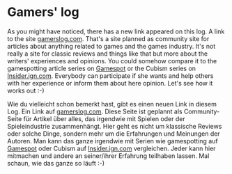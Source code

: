 # Gamers' log

As you might have noticed, there has a new link appeared on this log. A link to the site <a href="http://www.gamerslog.com">gamerslog.com</a>. That's a site planned as community site for articles about anything related to games and the games industry. It's not really a site for classic reviews and things like that but more about the writers' experiences and opinions. You could somehow compare it to the gamespotting article series on <a href="http://www.gamespot.com">Gamespot</a> or the Cubism series on <a href="http://insider.ign.com">Insider.ign.com</a>. Everybody can participate if she wants and help others with her experience or inform them about here opinion. Let's see how it works out :-)

Wie du vielleicht schon bemerkt hast, gibt es einen neuen Link in diesem Log. Ein Link auf <a href="http://www.gamerslog.com">gamerslog.com</a>. Diese Seite ist geplannt als Community-Seite für Artikel über alles, das irgendwie mit Spielen oder der Spieleindustrie zusammenhängt. Hier geht es nicht um klassische Reviews oder solche Dinge, sondern mehr um die Erfahrungen und Meinungen der Autoren. Man kann das ganze irgendwie mit Serien wie gamespotting auf <a href="http://www.gamespot.com">Gamespot</a> oder Cubism auf <a href="http://insider.ign.com">Insider.ign.com</a> vergleichen. Jeder kann hier mitmachen und andere an seiner/ihrer Erfahrung teilhaben lassen. Mal schaun, wie das ganze so läuft :-)
